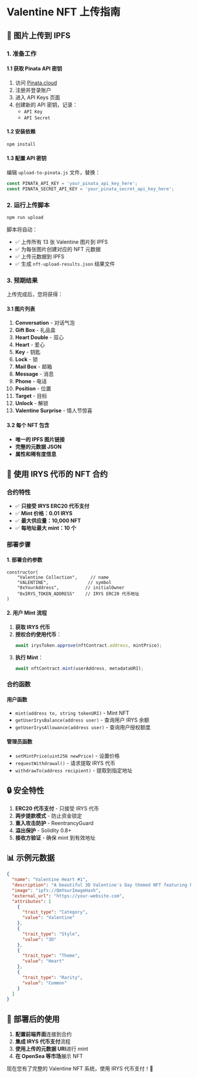 # Valentine NFT 上传指南

## 📸 图片上传到 IPFS

### 1. 准备工作

#### 1.1 获取 Pinata API 密钥
1. 访问 [Pinata.cloud](https://pinata.cloud)
2. 注册并登录账户
3. 进入 API Keys 页面
4. 创建新的 API 密钥，记录：
   - `API Key`
   - `API Secret`

#### 1.2 安装依赖
```bash
npm install
```

#### 1.3 配置 API 密钥
编辑 `upload-to-pinata.js` 文件，替换：
```javascript
const PINATA_API_KEY = 'your_pinata_api_key_here';
const PINATA_SECRET_API_KEY = 'your_pinata_secret_api_key_here';
```

### 2. 运行上传脚本

```bash
npm run upload
```

脚本将自动：
- ✅ 上传所有 13 张 Valentine 图片到 IPFS
- ✅ 为每张图片创建对应的 NFT 元数据
- ✅ 上传元数据到 IPFS
- ✅ 生成 `nft-upload-results.json` 结果文件

### 3. 预期结果

上传完成后，您将获得：

#### 3.1 图片列表
1. **Conversation** - 对话气泡
2. **Gift Box** - 礼品盒
3. **Heart Double** - 双心
4. **Heart** - 爱心
5. **Key** - 钥匙
6. **Lock** - 锁
7. **Mail Box** - 邮箱
8. **Message** - 消息
9. **Phone** - 电话
10. **Position** - 位置
11. **Target** - 目标
12. **Unlock** - 解锁
13. **Valentine Surprise** - 情人节惊喜

#### 3.2 每个 NFT 包含
- **唯一的 IPFS 图片链接**
- **完整的元数据 JSON**
- **属性和稀有度信息**

## 🎯 使用 IRYS 代币的 NFT 合约

### 合约特性
- ✅ **只接受 IRYS ERC20 代币支付**
- ✅ **Mint 价格：0.01 IRYS**
- ✅ **最大供应量：10,000 NFT**
- ✅ **每地址最大 mint：10 个**

### 部署步骤

#### 1. 部署合约参数
```solidity
constructor(
    "Valentine Collection",     // name
    "VALENTINE",               // symbol  
    "0xYourAddress",          // initialOwner
    "0xIRYS_TOKEN_ADDRESS"    // IRYS ERC20 代币地址
)
```

#### 2. 用户 Mint 流程
1. **获取 IRYS 代币**
2. **授权合约使用代币**：
   ```javascript
   await irysToken.approve(nftContract.address, mintPrice);
   ```
3. **执行 Mint**：
   ```javascript
   await nftContract.mint(userAddress, metadataURI);
   ```

### 合约函数

#### 用户函数
- `mint(address to, string tokenURI)` - Mint NFT
- `getUserIrysBalance(address user)` - 查询用户 IRYS 余额
- `getUserIrysAllowance(address user)` - 查询用户授权额度

#### 管理员函数
- `setMintPrice(uint256 newPrice)` - 设置价格
- `requestWithdrawal()` - 请求提取 IRYS 代币
- `withdrawTo(address recipient)` - 提取到指定地址

## 🔒 安全特性

1. **ERC20 代币支付** - 只接受 IRYS 代币
2. **两步提款模式** - 防止资金锁定
3. **重入攻击防护** - ReentrancyGuard
4. **溢出保护** - Solidity 0.8+
5. **接收方验证** - 确保 mint 到有效地址

## 📊 示例元数据

```json
{
  "name": "Valentine Heart #1",
  "description": "A beautiful 3D Valentine's Day themed NFT featuring heart. Part of the exclusive Valentine Collection.",
  "image": "ipfs://QmYourImageHash",
  "external_url": "https://your-website.com",
  "attributes": [
    {
      "trait_type": "Category",
      "value": "Valentine"
    },
    {
      "trait_type": "Style",
      "value": "3D"
    },
    {
      "trait_type": "Theme", 
      "value": "Heart"
    },
    {
      "trait_type": "Rarity",
      "value": "Common"
    }
  ]
}
```

## 🚀 部署后的使用

1. **配置前端界面**连接到合约
2. **集成 IRYS 代币支付**流程
3. **使用上传的元数据 URI**进行 mint
4. **在 OpenSea 等市场**展示 NFT

现在您有了完整的 Valentine NFT 系统，使用 IRYS 代币支付！🎉



